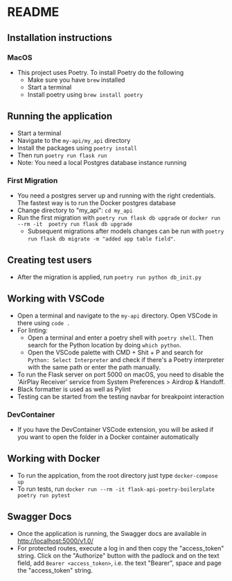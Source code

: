 # README

## Installation instructions

### MacOS

- This project uses Poetry. To install Poetry do the following
  - Make sure you have `brew` installed
  - Start a terminal
  - Install poetry using `brew install poetry`

## Running the application

- Start a terminal
- Navigate to the `my-api/my_api` directory
- Install the packages using `poetry install`
- Then run `poetry run flask run`
- Note: You need a local Postgres database instance running

### First Migration

- You need a postgres server up and running with the right credentials. The fastest way is to run the Docker postgres database
- Change directory to "my_api": `cd my_api`
- Run the first migration with `poetry run flask db upgrade` or `docker run --rm -it  poetry run flask db upgrade`
  - Subsequent migrations after models changes can be run with `poetry run flask db migrate -m "added app table field"`.

## Creating test users

- After the migration is applied, run `poetry run python db_init.py`

## Working with VSCode

- Open a terminal and navigate to the `my-api` directory. Open VSCode in there using `code .`
- For linting:
  - Open a terminal and enter a poetry shell with `poetry shell`. Then search for the Python location by doing `which python`.
  - Open the VSCode palette with CMD + Shit + P and search for `Python: Select Interpreter` and check if there's a Poetry interpreter with the same path or enter the path manually.
- To run the Flask server on port 5000 on macOS, you need to disable the 'AirPlay Receiver' service from System Preferences > Airdrop & Handoff.
- Black formatter is used as well as Pylint
- Testing can be started from the testing navbar for breakpoint interaction

### DevContainer

- If you have the DevContainer VSCode extension, you will be asked if you want to open the folder in a Docker container automatically

## Working with Docker

- To run the applcation, from the root directory just type `docker-compose up`
- To run tests, run `docker run --rm -it flask-api-poetry-boilerplate poetry run pytest`

## Swagger Docs

- Once the application is running, the Swagger docs are available in [http://localhost:5000/v1.0/](http://localhost:5000/v1.0/)
- For protected routes, execute a log in and then copy the "access_token" string. Click on the "Authorize" button with the padlock and on the text field, add `Bearer <access_token>`, i.e. the text "Bearer", space and page the "access_token" string.
